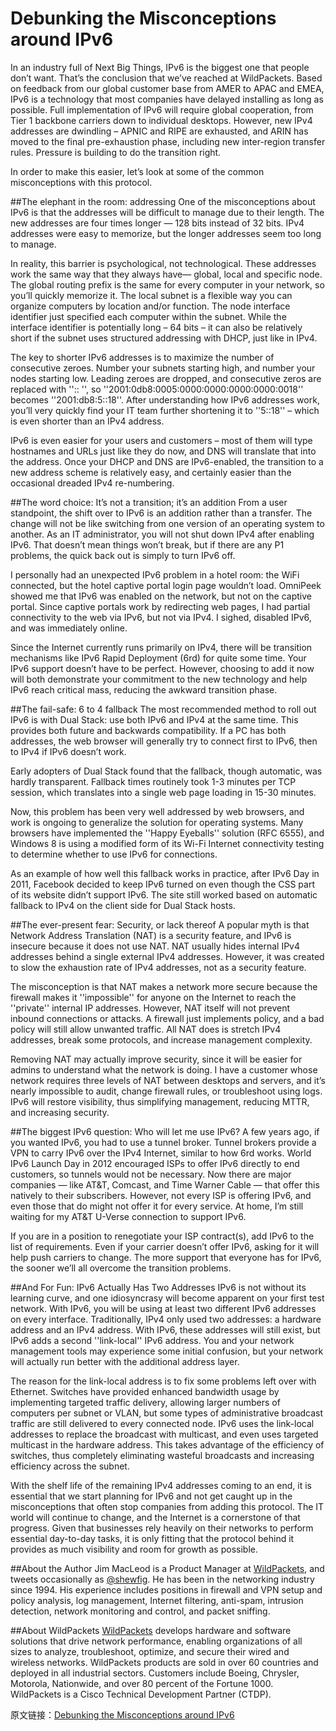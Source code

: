 #	Debunking the Misconceptions around IPv6
In an industry full of Next Big Things, IPv6 is the biggest one that people don’t want. That’s the conclusion that we’ve reached at WildPackets. Based on feedback from our global customer base from AMER to APAC and EMEA, IPv6 is a technology that most companies have delayed installing as long as possible. Full implementation of IPv6 will require global cooperation, from Tier 1 backbone carriers down to individual desktops. However, new IPv4 addresses are dwindling – APNIC and RIPE are exhausted, and ARIN has moved to the final pre-exhaustion phase, including new inter-region transfer rules. Pressure is building to do the transition right.

In order to make this easier, let’s look at some of the common misconceptions with this protocol.

##The elephant in the room: addressing
One of the misconceptions about IPv6 is that the addresses will be difficult to manage due to their length. The new addresses are four times longer — 128 bits instead of 32 bits. IPv4 addresses were easy to memorize, but the longer addresses seem too long to manage.

In reality, this barrier is psychological, not technological. These addresses work the same way that they always have— global, local and specific node.  The global routing prefix is the same for every computer in your network, so you’ll quickly memorize it. The local subnet is a flexible way you can organize computers by location and/or function. The node interface identifier just specified each computer within the subnet. While the interface identifier is potentially long – 64 bits – it can also be relatively short if the subnet uses structured addressing with DHCP, just like in IPv4.

The key to shorter IPv6 addresses is to maximize the number of consecutive zeroes. Number your subnets starting high, and number your nodes starting low. Leading zeroes are dropped, and consecutive zeros are replaced with  '':: '', so ''2001:0db8:0005:0000:0000:0000:0000:0018'' becomes ''2001:db8:5::18''. After understanding how IPv6 addresses work, you’ll very quickly find your IT team further shortening it to ''5::18'' – which is even shorter than an IPv4 address.

IPv6 is even easier for your users and customers – most of them will type hostnames and URLs just like they do now, and DNS will translate that into the address.  Once your DHCP and DNS are IPv6-enabled, the transition to a new address scheme is relatively easy, and certainly easier than the occasional dreaded IPv4 re-numbering.

##The word choice: It’s not a transition; it’s an addition
From a user standpoint, the shift over to IPv6 is an addition rather than a transfer. The change will not be like switching from one version of an operating system to another. As an IT administrator, you will not shut down IPv4 after enabling IPv6. That doesn’t mean things won’t break, but if there are any P1 problems, the quick back out is simply to turn IPv6 off.

I personally had an unexpected IPv6 problem in a hotel room: the WiFi connected, but the hotel captive portal login page wouldn’t load.  OmniPeek showed me that IPv6 was enabled on the network, but not on the captive portal.  Since captive portals work by redirecting web pages, I had partial connectivity to the web via IPv6, but not via IPv4.  I sighed, disabled IPv6, and was immediately online.

Since the Internet currently runs primarily on IPv4, there will be transition mechanisms like IPv6 Rapid Deployment (6rd) for quite some time. Your IPv6 support doesn’t have to be perfect. However, choosing to add it now will both demonstrate your commitment to the new technology and help IPv6 reach critical mass, reducing the awkward transition phase.

##The fail-safe: 6 to 4 fallback
The most recommended method to roll out IPv6 is with Dual Stack: use both IPv6 and IPv4 at the same time. This provides both future and backwards compatibility. If a PC has both addresses, the web browser will generally try to connect first to IPv6, then to IPv4 if IPv6 doesn’t work.

Early adopters of Dual Stack found that the fallback, though automatic, was hardly transparent. Fallback times routinely took 1-3 minutes per TCP session, which translates into a single web page loading in 15-30 minutes.

Now, this problem has been very well addressed by web browsers, and work is ongoing to generalize the solution for operating systems. Many browsers have implemented the ''Happy Eyeballs'' solution (RFC 6555), and Windows 8 is using a modified form of its Wi-Fi Internet connectivity testing to determine whether to use IPv6 for connections.

As an example of how well this fallback works in practice, after IPv6 Day in 2011, Facebook decided to keep IPv6 turned on even though the CSS part of its website didn’t support IPv6. The site still worked based on automatic fallback to IPv4 on the client side for Dual Stack hosts.

##The ever-present fear: Security, or lack thereof
A popular myth is that Network Address Translation (NAT) is a security feature, and IPv6 is insecure because it does not use NAT. NAT usually hides internal IPv4 addresses behind a single external IPv4 addresses. However, it was created to slow the exhaustion rate of IPv4 addresses, not as a security feature.

The misconception is that NAT makes a network more secure because the firewall makes it ''impossible'' for anyone on the Internet to reach the ''private'' internal IP addresses.  However, NAT itself will not prevent inbound connections or attacks. A firewall just implements policy, and a bad policy will still allow unwanted traffic.  All NAT does is stretch IPv4 addresses, break some protocols, and increase management complexity.

Removing NAT may actually improve security, since it will be easier for admins to understand what the network is doing.  I have a customer whose network requires three levels of NAT between desktops and servers, and it’s nearly impossible to audit, change firewall rules, or troubleshoot using logs.  IPv6 will restore visibility, thus simplifying management, reducing MTTR, and increasing security.

##The biggest IPv6 question: Who will let me use IPv6?
A few years ago, if you wanted IPv6, you had to use a tunnel broker. Tunnel brokers provide a VPN to carry IPv6 over the IPv4 Internet, similar to how 6rd works. World IPv6 Launch Day in 2012 encouraged ISPs to offer IPv6 directly to end customers, so tunnels would not be necessary. Now there are major companies — like AT&T, Comcast, and Time Warner Cable — that offer this natively to their subscribers. However, not every ISP is offering IPv6, and even those that do might not offer it for every service.  At home, I’m still waiting for my AT&T U-Verse connection to support IPv6.

If you are in a position to renegotiate your ISP contract(s), add IPv6 to the list of requirements. Even if your carrier doesn’t offer IPv6, asking for it will help push carriers to change. The more support that everyone has for IPv6, the sooner we’ll all overcome the transition problems.

##And For Fun: IPv6 Actually Has Two Addresses
IPv6 is not without its learning curve, and one idiosyncrasy will become apparent on your first test network. With IPv6, you will be using at least two different IPv6 addresses on every interface. Traditionally, IPv4 only used two addresses: a hardware address and an IPv4 address. With IPv6, these addresses will still exist, but IPv6 adds a second ''link-local'' IPv6 address. You and your network management tools may experience some initial confusion, but your network will actually run better with the additional address layer.

The reason for the link-local address is to fix some problems left over with Ethernet.  Switches have provided enhanced bandwidth usage by implementing targeted traffic delivery, allowing larger numbers of computers per subnet or VLAN, but some types of administrative broadcast traffic are still delivered to every connected node.  IPv6 uses the link-local addresses to replace the broadcast with multicast, and even uses targeted multicast in the hardware address.  This takes advantage of the efficiency of switches, thus completely eliminating wasteful broadcasts and increasing efficiency across the subnet.

With the shelf life of the remaining IPv4 addresses coming to an end, it is essential that we start planning for IPv6 and not get caught up in the misconceptions that often stop companies from adding this protocol. The IT world will continue to change, and the Internet is a cornerstone of that progress. Given that businesses rely heavily on their networks to perform essential day-to-day tasks, it is only fitting that the protocol behind it provides as much visibility and room for growth as possible.

##About the Author
Jim MacLeod is a Product Manager at [WildPackets](http://www.wildpackets.com/), and tweets occasionally as [@shewfig](http://twitter.com/shewfig). He has been in the networking industry since 1994. His experience includes positions in firewall and VPN setup and policy analysis, log management, Internet filtering, anti-spam, intrusion detection, network monitoring and control, and packet sniffing.

##About WildPackets
[WildPackets](http://www.wildpackets.com/) develops hardware and software solutions that drive network performance, enabling organizations of all sizes to analyze, troubleshoot, optimize, and secure their wired and wireless networks. WildPackets products are sold in over 60 countries and deployed in all industrial sectors. Customers include Boeing, Chrysler, Motorola, Nationwide, and over 80 percent of the Fortune 1000. WildPackets is a Cisco Technical Development Partner (CTDP).

原文链接：[Debunking the Misconceptions around IPv6](http://www.infoq.com/articles/Misconceptions-IPv6)